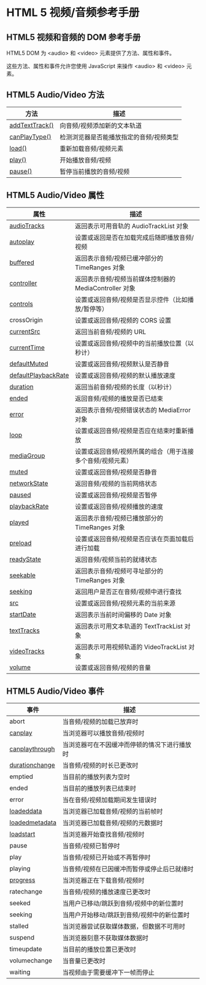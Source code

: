 # HTML 5 视频/音频参考手册

## HTML5 视频和音频的 DOM 参考手册

HTML5 DOM 为 &lt;audio&gt; 和 &lt;video&gt; 元素提供了方法、属性和事件。

这些方法、属性和事件允许您使用 JavaScript 来操作 &lt;audio&gt; 和 &lt;video&gt; 元素。

## HTML5 Audio/Video 方法

| 方法 | 描述 |
| --- | --- |
| [addTextTrack()](/tags/av_met_addtexttrack.asp "HTML5 Audio/Video DOM addTextTrack() 方法") | 向音频/视频添加新的文本轨道 |
| [canPlayType()](/tags/av_met_canplaytype.asp "HTML5 Audio/Video DOM canPlayType() 方法") | 检测浏览器是否能播放指定的音频/视频类型 |
| [load()](/tags/av_met_load.asp "HTML5 Audio/Video DOM load() 方法") | 重新加载音频/视频元素 |
| [play()](/tags/av_met_play.asp "HTML5 Audio/Video DOM play() 方法") | 开始播放音频/视频 |
| [pause()](/tags/av_met_pause.asp "HTML5 Audio/Video DOM pause() 方法") | 暂停当前播放的音频/视频 |

## HTML5 Audio/Video 属性

| 属性 | 描述 |
| --- | --- |
| [audioTracks](/tags/av_prop_audiotracks.asp "HTML5 Audio/Video DOM audioTracks 属性") | 返回表示可用音轨的 AudioTrackList 对象 |
| [autoplay](/tags/av_prop_autoplay.asp "HTML5 Audio/Video DOM autoplay 属性") | 设置或返回是否在加载完成后随即播放音频/视频 |
| [buffered](/tags/av_prop_buffered.asp "HTML5 Audio/Video DOM buffered 属性") | 返回表示音频/视频已缓冲部分的 TimeRanges 对象 |
| [controller](/tags/av_prop_controller.asp "HTML5 Audio/Video DOM controller 属性") | 返回表示音频/视频当前媒体控制器的 MediaController 对象 |
| [controls](/tags/av_prop_controls.asp "HTML5 Audio/Video DOM controls 属性") | 设置或返回音频/视频是否显示控件（比如播放/暂停等） |
| crossOrigin | 设置或返回音频/视频的 CORS 设置 |
| [currentSrc](/tags/av_prop_currentsrc.asp "HTML5 Audio/Video DOM currentSrc 属性") | 返回当前音频/视频的 URL |
| [currentTime](/tags/av_prop_currenttime.asp "HTML5 Audio/Video DOM currentTime 属性") | 设置或返回音频/视频中的当前播放位置（以秒计） |
| [defaultMuted](/tags/av_prop_defaultmuted.asp "HTML5 Audio/Video DOM defaultMuted 属性") | 设置或返回音频/视频默认是否静音 |
| [defaultPlaybackRate](/tags/av_prop_defaultplaybackrate.asp "HTML5 Audio/Video DOM defaultPlaybackRate 属性") | 设置或返回音频/视频的默认播放速度 |
| [duration](/tags/av_prop_duration.asp "HTML5 Audio/Video DOM duration 属性") | 返回当前音频/视频的长度（以秒计） |
| [ended](/tags/av_prop_ended.asp "HTML5 Audio/Video DOM ended 属性") | 返回音频/视频的播放是否已结束 |
| [error](/tags/av_prop_error.asp "HTML5 Audio/Video DOM error 属性") | 返回表示音频/视频错误状态的 MediaError 对象 |
| [loop](/tags/av_prop_loop.asp "HTML5 Audio/Video DOM loop 属性") | 设置或返回音频/视频是否应在结束时重新播放 |
| [mediaGroup](/tags/av_prop_mediagroup.asp "HTML5 Audio/Video DOM mediaGroup 属性") | 设置或返回音频/视频所属的组合（用于连接多个音频/视频元素） |
| [muted](/tags/av_prop_muted.asp "HTML5 Audio/Video DOM muted 属性") | 设置或返回音频/视频是否静音 |
| [networkState](/tags/av_prop_networkstate.asp "HTML5 Audio/Video DOM networkState 属性") | 返回音频/视频的当前网络状态 |
| [paused](/tags/av_prop_paused.asp "HTML5 Audio/Video DOM paused 属性") | 设置或返回音频/视频是否暂停 |
| [playbackRate](/tags/av_prop_playbackrate.asp "HTML5 Audio/Video DOM playbackRate 属性") | 设置或返回音频/视频播放的速度 |
| [played](/tags/av_prop_played.asp "HTML5 Audio/Video DOM played 属性") | 返回表示音频/视频已播放部分的 TimeRanges 对象 |
| [preload](/tags/av_prop_preload.asp "HTML5 Audio/Video DOM preload 属性") | 设置或返回音频/视频是否应该在页面加载后进行加载 |
| [readyState](/tags/av_prop_readystate.asp "HTML5 Audio/Video DOM readyState 属性") | 返回音频/视频当前的就绪状态 |
| [seekable](/tags/av_prop_seekable.asp "HTML5 Audio/Video DOM seekable 属性") | 返回表示音频/视频可寻址部分的 TimeRanges 对象 |
| [seeking](/tags/av_prop_seeking.asp "HTML5 Audio/Video DOM seeking 属性") | 返回用户是否正在音频/视频中进行查找 |
| [src](/tags/av_prop_src.asp "HTML5 Audio/Video DOM src 属性") | 设置或返回音频/视频元素的当前来源 |
| [startDate](/tags/av_prop_startdate.asp "HTML5 Audio/Video DOM startDate 属性") | 返回表示当前时间偏移的 Date 对象 |
| [textTracks](/tags/av_prop_texttracks.asp "HTML5 Audio/Video DOM textTracks 属性") | 返回表示可用文本轨道的 TextTrackList 对象 |
| [videoTracks](/tags/av_prop_videotracks.asp "HTML5 Audio/Video DOM videoTracks 属性") | 返回表示可用视频轨道的 VideoTrackList 对象 |
| [volume](/tags/av_prop_volume.asp "HTML5 Audio/Video DOM volume 属性") | 设置或返回音频/视频的音量 |

## HTML5 Audio/Video 事件

| 事件 | 描述 |
| --- | --- |
| abort | 当音频/视频的加载已放弃时 |
| [canplay](/tags/av_event_canplay.asp "HTML5 Audio/Video DOM canplay 事件") | 当浏览器可以播放音频/视频时 |
| [canplaythrough](/tags/av_event_canplaythrough.asp "HTML5 Audio/Video DOM canplaythrough 事件") | 当浏览器可在不因缓冲而停顿的情况下进行播放时 |
| [durationchange](/tags/av_event_durationchange.asp "HTML5 Audio/Video DOM durationchange 事件") | 当音频/视频的时长已更改时 |
| emptied | 当目前的播放列表为空时 |
| ended | 当目前的播放列表已结束时 |
| error | 当在音频/视频加载期间发生错误时 |
| [loadeddata](/tags/av_event_loadeddata.asp "HTML5 Audio/Video DOM loadeddata 事件") | 当浏览器已加载音频/视频的当前帧时 |
| [loadedmetadata](/tags/av_event_loadedmetadata.asp "HTML5 Audio/Video DOM loadedmetadata 事件") | 当浏览器已加载音频/视频的元数据时 |
| [loadstart](/tags/av_event_loadstart.asp "HTML5 Audio/Video DOM loadstart 事件") | 当浏览器开始查找音频/视频时 |
| pause | 当音频/视频已暂停时 |
| play | 当音频/视频已开始或不再暂停时 |
| playing | 当音频/视频在已因缓冲而暂停或停止后已就绪时 |
| [progress](/tags/av_event_progress.asp "HTML5 Audio/Video DOM progress 事件") | 当浏览器正在下载音频/视频时 |
| ratechange | 当音频/视频的播放速度已更改时 |
| seeked | 当用户已移动/跳跃到音频/视频中的新位置时 |
| seeking | 当用户开始移动/跳跃到音频/视频中的新位置时 |
| stalled | 当浏览器尝试获取媒体数据，但数据不可用时 |
| suspend | 当浏览器刻意不获取媒体数据时 |
| timeupdate | 当目前的播放位置已更改时 |
| volumechange | 当音量已更改时 |
| waiting | 当视频由于需要缓冲下一帧而停止 |


